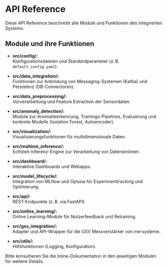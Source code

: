 # API Reference

Diese API Reference beschreibt alle Module und Funktionen des integrierten Systems.

## Module und ihre Funktionen

- **src/config/:**  
  Konfigurationsdateien und Standardparameter (z. B. `default_config.yaml`).

- **src/data_integration/:**  
  Funktionen zur Anbindung von Messaging-Systemen (Kafka) und Persistenz (DB-Connectoren).

- **src/data_preprocessing/:**  
  Vorverarbeitung und Feature Extraction der Sensordaten.

- **src/anomaly_detection/:**  
  Module zur Anomalieerkennung, Trainings-Pipelines, Evaluierung und konkrete Modelle (Isolation Forest, Autoencoder).

- **src/visualization/:**  
  Visualisierungsfunktionen für multidimensionale Daten.

- **src/realtime_inference/:**  
  Echtzeit-Inferenz-Engine zur Verarbeitung von Datenströmen.

- **src/dashboard/:**  
  Interaktive Dashboards und Webapps.

- **src/model_lifecycle/:**  
  Integration von MLflow und Optuna für Experimenttracking und Optimierung.

- **src/api/:**  
  REST-Endpunkte (z. B. via FastAPI).

- **src/online_learning/:**  
  Online Learning-Module für Nutzerfeedback und Retraining.

- **src/gsv_integration/:**  
  Adapter und API-Wrapper für die GSV Messverstärker von me‑systeme.

- **src/utils/:**  
  Hilfsfunktionen (Logging, Konfiguration).

Bitte konsultieren Sie die Inline-Dokumentation in den jeweiligen Modulen für weitere Details.
